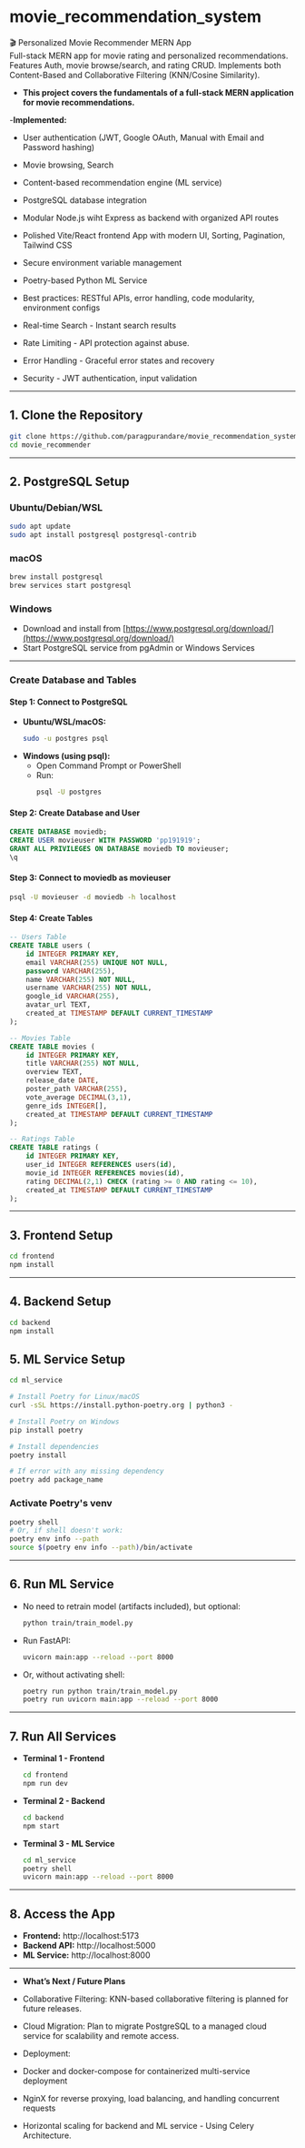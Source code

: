 # movie_recommendation_system

🎬 Personalized Movie Recommender MERN App  
Full-stack MERN app for movie rating and personalized recommendations.  
Features Auth, movie browse/search, and rating CRUD. Implements both Content-Based and Collaborative Filtering (KNN/Cosine Similarity).


- **This project covers the fundamentals of a full-stack MERN application for movie recommendations.**

-**Implemented:**
- User authentication (JWT, Google OAuth, Manual with Email and Password hashing)
- Movie browsing, Search
- Content-based recommendation engine (ML service)
- PostgreSQL database integration
- Modular Node.js wiht Express as backend with organized API routes
- Polished Vite/React frontend App with modern UI, Sorting, Pagination, Tailwind CSS
- Secure environment variable management
- Poetry-based Python ML Service
- Best practices: RESTful APIs, error handling, code modularity, environment configs

- Real-time Search - Instant search results
- Rate Limiting - API protection against abuse.
- Error Handling - Graceful error states and recovery
- Security - JWT authentication, input validation
---

## 1. Clone the Repository

```bash
git clone https://github.com/paragpurandare/movie_recommendation_system.git
cd movie_recommender
```

---

## 2. PostgreSQL Setup

### **Ubuntu/Debian/WSL**
```bash
sudo apt update
sudo apt install postgresql postgresql-contrib
```

### **macOS**
```bash
brew install postgresql
brew services start postgresql
```

### **Windows**
- Download and install from [https://www.postgresql.org/download/](https://www.postgresql.org/download/)
- Start PostgreSQL service from pgAdmin or Windows Services

---

### **Create Database and Tables**

#### **Step 1: Connect to PostgreSQL**

- **Ubuntu/WSL/macOS:**
  ```bash
  sudo -u postgres psql
  ```
- **Windows (using psql):**
  - Open Command Prompt or PowerShell
  - Run:  
    ```bash
    psql -U postgres
    ```

#### **Step 2: Create Database and User**

```sql
CREATE DATABASE moviedb;
CREATE USER movieuser WITH PASSWORD 'pp191919';
GRANT ALL PRIVILEGES ON DATABASE moviedb TO movieuser;
\q
```

#### **Step 3: Connect to moviedb as movieuser**

```bash
psql -U movieuser -d moviedb -h localhost
```

#### **Step 4: Create Tables**

```sql
-- Users Table
CREATE TABLE users (
    id INTEGER PRIMARY KEY,
    email VARCHAR(255) UNIQUE NOT NULL,
    password VARCHAR(255),
    name VARCHAR(255) NOT NULL,
    username VARCHAR(255) NOT NULL,
    google_id VARCHAR(255),
    avatar_url TEXT,
    created_at TIMESTAMP DEFAULT CURRENT_TIMESTAMP
);

-- Movies Table
CREATE TABLE movies (
    id INTEGER PRIMARY KEY,
    title VARCHAR(255) NOT NULL,
    overview TEXT,
    release_date DATE,
    poster_path VARCHAR(255),
    vote_average DECIMAL(3,1),
    genre_ids INTEGER[],
    created_at TIMESTAMP DEFAULT CURRENT_TIMESTAMP
);

-- Ratings Table
CREATE TABLE ratings (
    id INTEGER PRIMARY KEY,
    user_id INTEGER REFERENCES users(id),
    movie_id INTEGER REFERENCES movies(id),
    rating DECIMAL(2,1) CHECK (rating >= 0 AND rating <= 10),
    created_at TIMESTAMP DEFAULT CURRENT_TIMESTAMP
);
```

---

## 3. Frontend Setup

```bash
cd frontend
npm install
```

---

## 4. Backend Setup

```bash
cd backend
npm install
```


## 5. ML Service Setup

```bash
cd ml_service

# Install Poetry for Linux/macOS
curl -sSL https://install.python-poetry.org | python3 -

# Install Poetry on Windows
pip install poetry
```

```bash
# Install dependencies
poetry install

# If error with any missing dependency
poetry add package_name
```

### **Activate Poetry's venv**

```bash
poetry shell
# Or, if shell doesn't work:
poetry env info --path
source $(poetry env info --path)/bin/activate
```

---

## 6. Run ML Service

- No need to retrain model (artifacts included), but optional:
  ```bash
  python train/train_model.py
  ```

- Run FastAPI:
  ```bash
  uvicorn main:app --reload --port 8000
  ```

- Or, without activating shell:
  ```bash
  poetry run python train/train_model.py
  poetry run uvicorn main:app --reload --port 8000
  ```

---

## 7. Run All Services

- **Terminal 1 - Frontend**
  ```bash
  cd frontend
  npm run dev
  ```

- **Terminal 2 - Backend**
  ```bash
  cd backend
  npm start
  ```

- **Terminal 3 - ML Service**
  ```bash
  cd ml_service
  poetry shell
  uvicorn main:app --reload --port 8000
  ```

---

## 8. Access the App

- **Frontend:** http://localhost:5173
- **Backend API:** http://localhost:5000
- **ML Service:** http://localhost:8000

---

- **What’s Next / Future Plans**
- Collaborative Filtering: KNN-based collaborative filtering is planned for future releases.

- Cloud Migration: Plan to migrate PostgreSQL to a managed cloud service for scalability and remote access.

- Deployment:
- Docker and docker-compose for containerized multi-service deployment
- NginX for reverse proxying, load balancing, and handling concurrent requests

- Horizontal scaling for backend and ML service - Using Celery Architecture.